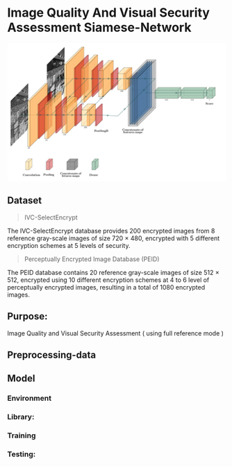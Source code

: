 # Image Quality And Visual Security Assessment Siamese-Network

![assets/Archi-Siamese.png](assets/Archi-Siamese.png)



## Dataset

> IVC-SelectEncrypt

The IVC-SelectEncrypt database provides 200 encrypted images from 8 reference gray-scale images of size 720 × 480, encrypted with 5 different encryption schemes at 5 levels of security. 

> Perceptually Encrypted Image Database (PEID)

The PEID database contains 20 reference gray-scale images of size 512 × 512, encrypted using 10 different encryption schemes at 4 to 6 level of perceptually encrypted images, resulting in a total of 1080 encrypted images.

## Purpose: 

Image Quality and Visual Security Assessment ( using full reference mode ) 

## Preprocessing-data


## Model

### Environment

### Library: 

      
### Training


### Testing: 

